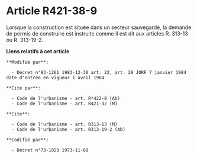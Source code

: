 # Article R421-38-9

Lorsque la construction est située dans un secteur sauvegardé, la demande de permis de construire est instruite comme il est
dit aux articles R. 313-13 ou R. 313-19-2.

**Liens relatifs à cet article**

	**Modifié par**:

	  - Décret n°83-1261 1983-12-30 art. 22, art. 28 JORF 7 janvier 1984 date d'entrée en vigueur 1 avril 1984

	**Cité par**:

	  - Code de l'urbanisme - art. R*422-8 (Ab)
	  - Code de l'urbanisme - art. R421-32 (M)

	**Cite**:

	  - Code de l'urbanisme - art. R313-13 (M)
	  - Code de l'urbanisme - art. R313-19-2 (Ab)

	**Codifié par**:

	  - Décret n°73-1023 1973-11-08
